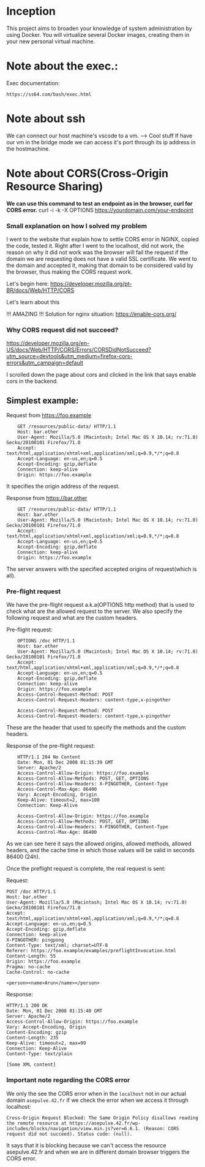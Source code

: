 # Inception
 This project aims to broaden your knowledge of system administration by using Docker. You will virtualize several Docker images, creating them in your new personal virtual machine. 

# Note about the exec.:

Exec documentation:

	https://ss64.com/bash/exec.html

# Note about ssh

We can connect our host machine's vscode to a vm. --> Cool stuff
If have our vm in the bridge mode we can access it's port through  its ip address in the hostmachine.


# Note about CORS(Cross-Origin Resource Sharing)


**We can use this command to test an endpoint as in the browser, curl for CORS error.**
	curl -i -k -X OPTIONS https://yourdomain.com/your-endpoint

### Small explanation on how I solved my problem


I went to the website that explain how to settle CORS error in NGINX, copied the code, tested it.
Right after I went to the localhost, did not work, the reason on why it did not work was the browser will fail
the request if the domain we are requesting does not have a valid SSL certificate.
We went to the domain and accepted it, making that domain to be considered valid by the browser, thus 
making the CORS request work.


Let's begin here: https://developer.mozilla.org/pt-BR/docs/Web/HTTP/CORS

Let's learn about this


!!! AMAZING !!!
Solution for nginx situation: https://enable-cors.org/


### Why CORS request did not succeed?
https://developer.mozilla.org/en-US/docs/Web/HTTP/CORS/Errors/CORSDidNotSucceed?utm_source=devtools&utm_medium=firefox-cors-errors&utm_campaign=default

I scrolled down the page about cors and clicked in the link that says enable cors in the backend.

## Simplest example:

Request from  https://foo.example
```
	GET /resources/public-data/ HTTP/1.1
	Host: bar.other
	User-Agent: Mozilla/5.0 (Macintosh; Intel Mac OS X 10.14; rv:71.0) Gecko/20100101 Firefox/71.0
	Accept: text/html,application/xhtml+xml,application/xml;q=0.9,*/*;q=0.8
	Accept-Language: en-us,en;q=0.5
	Accept-Encoding: gzip,deflate
	Connection: keep-alive
	Origin: https://foo.example
```
It specifies the origin address of the request.

Response from https://bar.other
```
	GET /resources/public-data/ HTTP/1.1
	Host: bar.other
	User-Agent: Mozilla/5.0 (Macintosh; Intel Mac OS X 10.14; rv:71.0) Gecko/20100101 Firefox/71.0
	Accept: text/html,application/xhtml+xml,application/xml;q=0.9,*/*;q=0.8
	Accept-Language: en-us,en;q=0.5
	Accept-Encoding: gzip,deflate
	Connection: keep-alive
	Origin: https://foo.example
```
The server answers with the specified accepted origins of request(which is all).

### Pre-flight request

We have the pre-flight request a.k.a(OPTIONS http method) that is used to check what are the allowed request to the server. We also specify the following request and what are the custom headers.


Pre-flight request:
```
	OPTIONS /doc HTTP/1.1
	Host: bar.other
	User-Agent: Mozilla/5.0 (Macintosh; Intel Mac OS X 10.14; rv:71.0) Gecko/20100101 Firefox/71.0
	Accept: text/html,application/xhtml+xml,application/xml;q=0.9,*/*;q=0.8
	Accept-Language: en-us,en;q=0.5
	Accept-Encoding: gzip,deflate
	Connection: keep-alive
	Origin: https://foo.example
	Access-Control-Request-Method: POST
	Access-Control-Request-Headers: content-type,x-pingother

```


```
	Access-Control-Request-Method: POST
	Access-Control-Request-Headers: content-type,x-pingother
```

These are the header that used to specify the methods and the custom headers.

Response of the pre-flight request:
```
	HTTP/1.1 204 No Content
	Date: Mon, 01 Dec 2008 01:15:39 GMT
	Server: Apache/2
	Access-Control-Allow-Origin: https://foo.example
	Access-Control-Allow-Methods: POST, GET, OPTIONS
	Access-Control-Allow-Headers: X-PINGOTHER, Content-Type
	Access-Control-Max-Age: 86400
	Vary: Accept-Encoding, Origin
	Keep-Alive: timeout=2, max=100
	Connection: Keep-Alive
```


```
	Access-Control-Allow-Origin: https://foo.example
	Access-Control-Allow-Methods: POST, GET, OPTIONS
	Access-Control-Allow-Headers: X-PINGOTHER, Content-Type
	Access-Control-Max-Age: 86400
```

As we can see here it says the allowed origins, allowed methods, allowed headers, and the cache time in which those values will be valid in seconds 86400 (24h).


Once the preflight request is complete, the real request is sent:


Request:
```
POST /doc HTTP/1.1
Host: bar.other
User-Agent: Mozilla/5.0 (Macintosh; Intel Mac OS X 10.14; rv:71.0) Gecko/20100101 Firefox/71.0
Accept: text/html,application/xhtml+xml,application/xml;q=0.9,*/*;q=0.8
Accept-Language: en-us,en;q=0.5
Accept-Encoding: gzip,deflate
Connection: keep-alive
X-PINGOTHER: pingpong
Content-Type: text/xml; charset=UTF-8
Referer: https://foo.example/examples/preflightInvocation.html
Content-Length: 55
Origin: https://foo.example
Pragma: no-cache
Cache-Control: no-cache

<person><name>Arun</name></person>
```

Response:
```
HTTP/1.1 200 OK
Date: Mon, 01 Dec 2008 01:15:40 GMT
Server: Apache/2
Access-Control-Allow-Origin: https://foo.example
Vary: Accept-Encoding, Origin
Content-Encoding: gzip
Content-Length: 235
Keep-Alive: timeout=2, max=99
Connection: Keep-Alive
Content-Type: text/plain

[Some XML content]
```




### Important note regarding the CORS error

We only the see the CORS error when in the ```localhost``` not in our actual domain ```asepulve.42.fr``` if we check the error when we  access it through localhost:

	Cross-Origin Request Blocked: The Same Origin Policy disallows reading the remote resource at https://asepulve.42.fr/wp-includes/blocks/navigation/view.min.js?ver=6.6.1. (Reason: CORS request did not succeed). Status code: (null).

It says that it is blocking because we can't access the resource asepulve.42.fr
and when we are in different domain browser triggers the CORS error.

